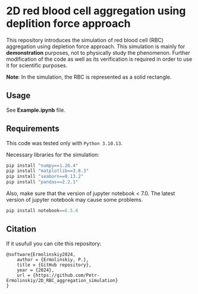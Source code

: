 # 2D red blood cell aggregation using deplition force approach

This repository introduces the simulation of red blood cell (RBC) aggregation using depletion force approach. 
This simulation is mainly for __demonstration__ purposes, not to physically study the phenomenon. 
Further modification of the code as well as its verification is required in order to use it for scientific purposes. 

__Note__: In the simulation, the RBC is represented as a solid rectangle.

## Usage

See __Example.ipynb__ file.

## Requirements
This code was tested only with `Python 3.10.13`.

Necessary libraries for the simulation:
```python
pip install "numpy==1.26.4"
pip install "matplotlib==3.8.3"
pip install "seaborn==0.13.2"
pip install "pandas==2.2.1"
```
Also, make sure that the version of jupyter notebook < 7.0. The latest version of jupyter notebook may cause some problems.
```python
pip install notebook==6.5.6
```

## Citation

If it usufull you can cite this repository:
```
@software{Ermolinskiy2024,
	author = {Ermolinskiy, P.},
	title = {GitHub repository},
	year = {2024},
	url = {https://github.com/Petr-Ermolinskiy/2D_RBC_aggregation_simulation}
}
```
